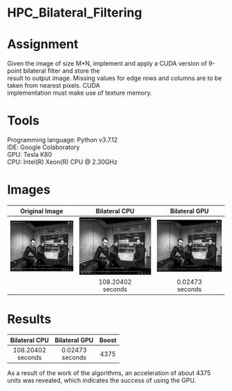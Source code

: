 # HPC_Bilateral_Filtering

# Assignment
Given the image of size M*N, implement and apply a CUDA version of 9-point bilateral filter and store the<br>
result to output image. Missing values for edge rows and columns are to be taken from nearest pixels. CUDA<br>
implementation must make use of texture memory.<br>

# Tools<br>
Programming language: Python v3.7.12<br>
IDE: Google Colaboratory<br>
GPU: Tesla K80<br>
CPU: Intel(R) Xeon(R) CPU @ 2.30GHz

# Images
Original Image | Bilateral CPU | Bilateral GPU | 
:----:|:----:|:----:|
![Screenshot](original.bmp) | ![Screenshot](cpu_output.bmp) | ![Screenshot](gpu_output.bmp) | 
|   | 108.20402<br>seconds|0.02473<br> seconds|

# Results
Bilateral CPU | Bilateral GPU | Boost
:----:|:----:|:----:|
108.20402<br>seconds|0.02473<br> seconds| 4375 |<br><br>

As a result of the work of the algorithms, an acceleration of about 4375 units was revealed, which indicates the success of using the GPU.
